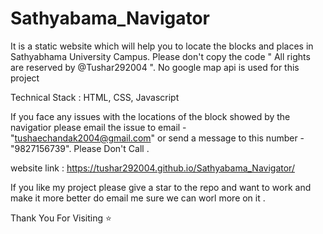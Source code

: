 # Sathyabama_Navigator
It is a static website which will help you to locate the blocks and places in Sathyabhama University Campus.
Please don't copy the code " All rights are reserved by @Tushar292004 ".
No google map api is used for this project 

Technical Stack : 
HTML, CSS, Javascript

If you face any issues  with the locations of the block showed by the navigatior please email the issue to email - "tushaechandak2004@gmail.com" or send a message to this number - "9827156739".  Please Don't Call . 

website link : 
https://tushar292004.github.io/Sathyabama_Navigator/

If you like my project please give a star to the repo and want to work and make it more better do email me sure we can worl more on it . 

Thank You For Visiting ⭐

